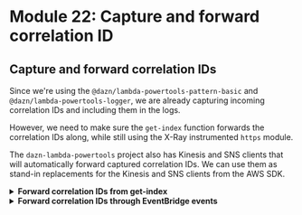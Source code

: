 # Module 22: Capture and forward correlation ID

## Capture and forward correlation IDs

Since we're using the `@dazn/lambda-powertools-pattern-basic` and `@dazn/lambda-powertools-logger`, we are already capturing incoming correlation IDs and including them in the logs.

However, we need to make sure the `get-index` function forwards the correlation IDs along, while still using the X-Ray instrumented `https` module.

The `dazn-lambda-powertools` project also has Kinesis and SNS clients that will automatically forward captured correlation IDs. We can use them as stand-in replacements for the Kinesis and SNS clients from the AWS SDK.

<details>
<summary><b>Forward correlation IDs from get-index</b></summary><p>

You can access the auto-captured correlation IDs using the `@dazn/lambda-powertools-correlation-ids` package. From here, we can include them as HTTP headers.

1. At the project root, run `npm install --save @dazn/lambda-powertools-correlation-ids`.

2. Open `functions/get-index.js` and require the `@dazn/lambda-powertools-correlation-ids` module (at the top of the file).

```javascript
const CorrelationIds = require('@dazn/lambda-powertools-correlation-ids')
```

3. Staying in `functions/get-index.js`, replace the `getRestaurants` function with the following

```javascript
const getRestaurants = async () => {
  Log.debug('getting restaurants...', { url: restaurantsApiRoot })

  const url = URL.parse(restaurantsApiRoot)
  const opts = {
    host: url.hostname,
    path: url.pathname
  }

  aws4.sign(opts)

  const httpReq = http.get(restaurantsApiRoot, {
    headers: Object.assign({}, opts.headers, CorrelationIds.get())
  })
  const restaurants = (await httpReq).data
  Log.debug('got restaurants', { count: restaurants.length })

  return restaurants
}
```

These changes are enough to ensure correlation IDs are included in the HTTP headers in the request to the `GET /restaurants` endpoint.

4. Open `tests/steps/when.js` and modify the `viaHandler` method so that `context` is initialized with a `awsRequestId`, e.g.

`const context = { awsRequestId: 'test' }`

This will be used to initialize the correlation ID with and you'll see it in the logs when you run the test

`STAGE=dev REGION=us-east-1 npm run test`

```
  When we invoke the GET / endpoint
SSM params loaded
AWS credential loaded
invoking via handler function get-index
{"message":"loading index.html...","awsRegion":"us-east-1","environment":"dev","awsRequestId":"test","x-correlation-id":"test","debug-log-enabled":"false","call-chain-length":1,"level":30,"sLevel":"INFO"}
{"message":"loaded","awsRegion":"us-east-1","environment":"dev","awsRequestId":"test","x-correlation-id":"test","debug-log-enabled":"false","call-chain-length":1,"level":30,"sLevel":"INFO"}
    ✓ Should return the index page with 8 restaurants (1664ms)

  ...
```

5. Redeploy the project.

`npm run sls -- deploy -s dev -r us-east-1`

6. Once the deployment is done, load the page. And then open the X-Ray console to make sure that the X-Ray tracing is still working.

7. Open the CloudWatch console to check the logs for both `get-index` and `get-restaurants`. You should see that the same correlation ID is included in both logs.

</p></details>

<details>
<summary><b>Forward correlation IDs through EventBridge events</b></summary><p>

The `dazn-lambda-powertools` suite has a number of like-for-like replacement packages for AWS SDK clients that can automatically forward correlation IDs that has been captured by the wrapper.

So, to forward correlation IDs from the `place-order` function onto `notify-restaurant` through EventBridge, we need to use the `@dazn/lambda-powertools-eventbridge-client` NPM package.

1. Install the `@dazn/lambda-powertools-eventbridge-client`

`npm install @dazn/lambda-powertools-eventbridge-client`

2. In `place-order.js` file, replace

`const eventBridge = new AWS.EventBridge()`

with this:

```javascript
const eventBridge = process.env.LAMBDA_RUNTIME_DIR
  ? AWSXRay.captureAWSClient(require('@dazn/lambda-powertools-eventbridge-client'))
  : require('@dazn/lambda-powertools-eventbridge-client')
```

3. Redeploy

`npm run sls -- deploy -s dev -r us-east-1`

and place a few orders, and then check the logs for `place-order` and `notify-restaurant`. You should see on a few occassions (remember, debug logs are sampled at 10%) that debug logs are enabled on the whole transaction and that both functions have the same `x-correlation-id`.

e.g. in the `place-order` function:
![](/images/mod22-003.png)

the same `x-correlation-id` is recorded in `notify-restaurant` function, and note the decision to enable debug logging is passed along
![](/images/mod22-004.png)

4. Also, check out [**this repo**](https://github.com/theburningmonk/lambda-distributed-tracing-demo/tree/master/lambda-powertools) to see a more comprehensive demo of how you can auto-extract and forward correlation IDs through a variety of different event sources with the dazn-lambda-powertools.

</p></details>

